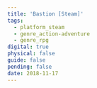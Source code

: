 ```yaml
---
title: 'Bastion [Steam]'
tags:
  - platform_steam
  - genre_action-adventure
  - genre_rpg
digital: true
physical: false
guide: false
pending: false
date: 2018-11-17
---
```

